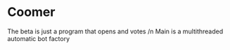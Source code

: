 # Coomer
The beta is just a program that opens and votes /n
Main is a multithreaded automatic bot factory 

